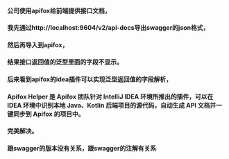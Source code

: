 #### 公司使用apifox给前端提供接口文档，
#### 我先通过http://localhost:9604/v2/api-docs导出swagger的json格式，
#### 然后再导入到apifox，
#### 结果接口返回值的泛型里面的字段不显示。
#### 后来看到apifox的idea插件可以实现泛型返回值的字段解析，
#### Apifox Helper 是 Apifox 团队针对 IntelliJ IDEA 环境所推出的插件，可以在 IDEA 环境中识别本地 Java、Kotlin 后端项目的源代码，自动生成 API 文档并一键同步到 Apifox 的项目中。
#### 完美解决。

####  跟swagger的版本没有关系，跟swagger的注解有关系